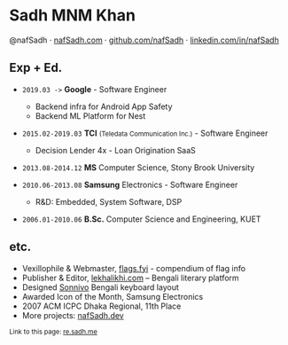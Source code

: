 Sadh MNM Khan
=============
@nafSadh · 
[nafSadh.com](https://nafSadh.com) · 
[github.com/nafSadh](https://github.com/nafSadh) · 
[linkedin.com/in/nafSadh](https://linkedin.com/in/nafSadh)

## Exp + Ed.

- `2019.03 ->` **Google** - Software Engineer
  -	Backend infra for Android App Safety
  -	Backend ML Platform for Nest

- `2015.02-2019.03` **TCI** <small>(Teledata Communication Inc.)</small> - Software Engineer 
  -	Decision Lender 4x - Loan Origination SaaS 

- `2013.08-2014.12` **MS** Computer Science, Stony Brook University

- `2010.06-2013.08` **Samsung** Electronics - Software Engineer
  -	R&D: Embedded, System Software, DSP
 
- `2006.01-2010.06` **B.Sc.** Computer Science and Engineering, KUET

## etc.
-	Vexillophile & Webmaster, [flags.fyi](https://flags.fyi) - compendium of flag info
-	Publisher & Editor, [lekhalikhi.com](http://lekhalikhi.com) – Bengali literary platform
-	Designed [Sonnivo](https://sonnivo.nafsadh.com/) Bengali keyboard layout
-	Awarded Icon of the Month, Samsung Electronics
-	2007 ACM ICPC Dhaka Regional, 11th Place
- More projects: [nafSadh.dev](https://nafSadh.dev)

<small>Link to this page: [re.sadh.me](http://re.sadh.me)</small>
